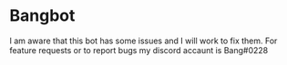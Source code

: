 # Bangbot
I am aware that this bot has some issues and I will work to fix them. For feature requests or to report bugs my discord accaunt is Bang#0228
